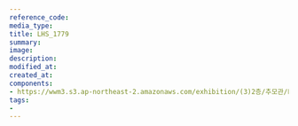 ```yaml
---
reference_code:
media_type:
title: LHS_1779
summary:
image:
description:
modified_at:
created_at:
components:
- https://wwm3.s3.ap-northeast-2.amazonaws.com/exhibition/(3)2층/추모관/LHS_1779.jpg
tags:
-
---
```

